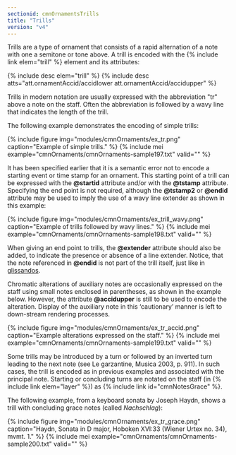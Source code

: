 ```yaml
---
sectionid: cmnOrnamentsTrills
title: "Trills"
version: "v4"
---
```


Trills are a type of ornament that consists of a rapid alternation of a note with one a semitone or tone above. A trill is encoded with the {% include link elem="trill" %} element and its attributes:

{% include desc elem="trill" %}
{% include desc atts="att.ornamentAccid/accidlower att.ornamentAccid/accidupper" %}

Trills in modern notation are usually expressed with the abbreviation "tr" above a note on the staff. Often the abbreviation is followed by a wavy line that indicates the length of the trill.

The following example demonstrates the encoding of simple trills:

{% include figure img="modules/cmnOrnaments/ex_tr.png" caption="Example of simple trills." %}
{% include mei example="cmnOrnaments/cmnOrnaments-sample197.txt" valid="" %}

It has been specified earlier that it is a semantic error not to encode a starting event or time stamp for an ornament. This starting point of a trill can be expressed with the **@startid** attribute and/or with the **@tstamp** attribute. Specifying the end point is not required, although the **@tstamp2** or **@endid** attribute may be used to imply the use of a wavy line extender as shown in this example:

{% include figure img="modules/cmnOrnaments/ex_trill_wavy.png" caption="Example of trills followed by wavy lines." %}
{% include mei example="cmnOrnaments/cmnOrnaments-sample198.txt" valid="" %}

When giving an end point to trills, the **@extender** attribute should also be added, to indicate the presence or absence of a line extender. Notice, that the note referenced in **@endid** is not part of the trill itself, just like in [glissandos](#cmnArpegGliss).

Chromatic alterations of auxiliary notes are occasionally expressed on the staff using small notes enclosed in parentheses, as shown in the example below. However, the attribute **@accidupper** is still to be used to encode the alteration. Display of the auxiliary note in this ‘cautionary’ manner is left to down-stream rendering processes.

{% include figure img="modules/cmnOrnaments/ex_tr_accid.png" caption="Example alterations expressed on the staff." %}
{% include mei example="cmnOrnaments/cmnOrnaments-sample199.txt" valid="" %}

Some trills may be introduced by a turn or followed by an inverted turn leading to the next note (see Le garzantine, Musica 2003, p. 911). In such cases, the trill is encoded as in previous examples and associated with the principal note. Starting or concluding turns are notated on the staff (in {% include link elem="layer" %}) as {% include link id="cmnNotesGrace" %}.

The following example, from a keyboard sonata by Joseph Haydn, shows a trill with concluding grace notes (called *Nachschlag*):

{% include figure img="modules/cmnOrnaments/ex_tr_grace.png" caption="Haydn, Sonata in D major, Hoboken XVI:33 (Wiener Urtex no. 34), mvmt. 1." %}
{% include mei example="cmnOrnaments/cmnOrnaments-sample200.txt" valid="" %}
